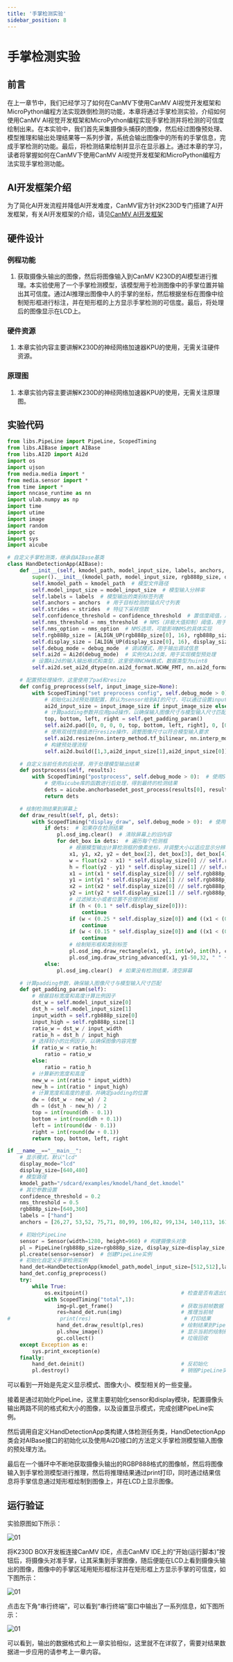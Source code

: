 ```yaml
---
title: '手掌检测实验'
sidebar_position: 8
---
```


# 手掌检测实验

## 前言

在上一章节中，我们已经学习了如何在CanMV下使用CanMV AI视觉开发框架和MicroPython编程方法实现跌倒检测的功能，本章将通过手掌检测实验，介绍如何使用CanMV AI视觉开发框架和MicroPython编程实现手掌检测并将检测的可信度绘制出来。在本实验中，我们首先采集摄像头捕获的图像，然后经过图像预处理、模型推理和输出处理结果等一系列步骤，系统会输出图像中的所有的手掌信息，完成手掌检测的功能。最后，将检测结果绘制并显示在显示器上。通过本章的学习，读者将掌握如何在CanMV下使用CanMV AI视觉开发框架和MicroPython编程方法实现手掌检测功能。

## AI开发框架介绍

为了简化AI开发流程并降低AI开发难度，CanMV官方针对K230D专门搭建了AI开发框架，有关AI开发框架的介绍，请见[CanMV AI开发框架](development_framework.md)

## 硬件设计

### 例程功能

1. 获取摄像头输出的图像，然后将图像输入到CanMV K230D的AI模型进行推理。本实验使用了一个手掌检测模型，该模型用于检测图像中的手掌位置并输出其可信度。通过AI推理出图像中人的手掌的坐标，然后根据坐标在图像中绘制矩形框进行标注，并在矩形框的上方显示手掌检测的可信度。最后，将处理后的图像显示在LCD上。

### 硬件资源

1. 本章实验内容主要讲解K230D的神经网络加速器KPU的使用，无需关注硬件资源。


### 原理图

1. 本章实验内容主要讲解K230D的神经网络加速器KPU的使用，无需关注原理图。

## 实验代码

``` python
from libs.PipeLine import PipeLine, ScopedTiming
from libs.AIBase import AIBase
from libs.AI2D import Ai2d
import os
import ujson
from media.media import *
from media.sensor import *
from time import *
import nncase_runtime as nn
import ulab.numpy as np
import time
import utime
import image
import random
import gc
import sys
import aicube

# 自定义手掌检测类，继承自AIBase基类
class HandDetectionApp(AIBase):
    def __init__(self, kmodel_path, model_input_size, labels, anchors, confidence_threshold=0.2, nms_threshold=0.5, nms_option=False, strides=[8,16,32], rgb888p_size=[224,224], display_size=[1920,1080], debug_mode=0):
        super().__init__(kmodel_path, model_input_size, rgb888p_size, debug_mode)  # 调用基类的构造函数，初始化模型文件路径、模型输入分辨率、RGB图像分辨率和调试模式
        self.kmodel_path = kmodel_path  # 模型文件路径
        self.model_input_size = model_input_size  # 模型输入分辨率
        self.labels = labels  # 模型输出的类别标签列表
        self.anchors = anchors  # 用于目标检测的锚点尺寸列表
        self.strides = strides  # 特征下采样倍数
        self.confidence_threshold = confidence_threshold  # 置信度阈值，用于过滤低置信度的检测结果
        self.nms_threshold = nms_threshold  # NMS（非极大值抑制）阈值，用于去除重叠的检测框
        self.nms_option = nms_option  # NMS选项，可能影响NMS的具体实现
        self.rgb888p_size = [ALIGN_UP(rgb888p_size[0], 16), rgb888p_size[1]]  # sensor给到AI的图像分辨率，对齐到最近的16的倍数
        self.display_size = [ALIGN_UP(display_size[0], 16), display_size[1]]  # 显示分辨率，对齐到最近的16的倍数
        self.debug_mode = debug_mode  # 调试模式，用于输出调试信息
        self.ai2d = Ai2d(debug_mode)  # 实例化Ai2d类，用于实现模型预处理
        # 设置Ai2d的输入输出格式和类型，这里使用NCHW格式，数据类型为uint8
        self.ai2d.set_ai2d_dtype(nn.ai2d_format.NCHW_FMT, nn.ai2d_format.NCHW_FMT, np.uint8, np.uint8)

    # 配置预处理操作，这里使用了pad和resize
    def config_preprocess(self, input_image_size=None):
        with ScopedTiming("set preprocess config", self.debug_mode > 0):  # 使用ScopedTiming装饰器来测量预处理配置的时间
            # 初始化ai2d预处理配置，默认为sensor给到AI的尺寸，可以通过设置input_image_size自行修改输入尺寸
            ai2d_input_size = input_image_size if input_image_size else self.rgb888p_size
            # 计算padding参数并应用pad操作，以确保输入图像尺寸与模型输入尺寸匹配
            top, bottom, left, right = self.get_padding_param()
            self.ai2d.pad([0, 0, 0, 0, top, bottom, left, right], 0, [0, 0, 0])
            # 使用双线性插值进行resize操作，调整图像尺寸以符合模型输入要求
            self.ai2d.resize(nn.interp_method.tf_bilinear, nn.interp_mode.half_pixel)
            # 构建预处理流程
            self.ai2d.build([1,3,ai2d_input_size[1],ai2d_input_size[0]],[1,3,self.model_input_size[1],self.model_input_size[0]])

    # 自定义当前任务的后处理，用于处理模型输出结果
    def postprocess(self, results):
        with ScopedTiming("postprocess", self.debug_mode > 0):  # 使用ScopedTiming装饰器来测量后处理的时间
            # 使用aicube库的函数进行后处理，得到最终的检测结果
            dets = aicube.anchorbasedet_post_process(results[0], results[1], results[2], self.model_input_size, self.rgb888p_size, self.strides, len(self.labels), self.confidence_threshold, self.nms_threshold, self.anchors, self.nms_option)
            return dets

    # 绘制检测结果到屏幕上
    def draw_result(self, pl, dets):
        with ScopedTiming("display_draw", self.debug_mode > 0):  # 使用ScopedTiming装饰器来测量绘制结果的时间
            if dets:  # 如果存在检测结果
                pl.osd_img.clear()  # 清除屏幕上的旧内容
                for det_box in dets:  # 遍历每个检测框
                    # 根据模型输出计算检测框的像素坐标，并调整大小以适应显示分辨率
                    x1, y1, x2, y2 = det_box[2], det_box[3], det_box[4], det_box[5]
                    w = float(x2 - x1) * self.display_size[0] // self.rgb888p_size[0]
                    h = float(y2 - y1) * self.display_size[1] // self.rgb888p_size[1]
                    x1 = int(x1 * self.display_size[0] // self.rgb888p_size[0])
                    y1 = int(y1 * self.display_size[1] // self.rgb888p_size[1])
                    x2 = int(x2 * self.display_size[0] // self.rgb888p_size[0])
                    y2 = int(y2 * self.display_size[1] // self.rgb888p_size[1])
                    # 过滤掉太小或者位置不合理的检测框
                    if (h < (0.1 * self.display_size[0])):
                        continue
                    if (w < (0.25 * self.display_size[0]) and ((x1 < (0.03 * self.display_size[0])) or (x2 > (0.97 * self.display_size[0])))):
                        continue
                    if (w < (0.15 * self.display_size[0]) and ((x1 < (0.01 * self.display_size[0])) or (x2 > (0.99 * self.display_size[0])))):
                        continue
                    # 绘制矩形框和类别标签
                    pl.osd_img.draw_rectangle(x1, y1, int(w), int(h), color=(255, 0, 255, 0), thickness=2)
                    pl.osd_img.draw_string_advanced(x1, y1-50,32, " " + self.labels[det_box[0]] + " " + str(round(det_box[1], 2)), color=(255, 0, 255, 0))
            else:
                pl.osd_img.clear()  # 如果没有检测结果，清空屏幕

    # 计算padding参数，确保输入图像尺寸与模型输入尺寸匹配
    def get_padding_param(self):
        # 根据目标宽度和高度计算比例因子
        dst_w = self.model_input_size[0]
        dst_h = self.model_input_size[1]
        input_width = self.rgb888p_size[0]
        input_high = self.rgb888p_size[1]
        ratio_w = dst_w / input_width
        ratio_h = dst_h / input_high
        # 选择较小的比例因子，以确保图像内容完整
        if ratio_w < ratio_h:
            ratio = ratio_w
        else:
            ratio = ratio_h
        # 计算新的宽度和高度
        new_w = int(ratio * input_width)
        new_h = int(ratio * input_high)
        # 计算宽度和高度的差值，并确定padding的位置
        dw = (dst_w - new_w) / 2
        dh = (dst_h - new_h) / 2
        top = int(round(dh - 0.1))
        bottom = int(round(dh + 0.1))
        left = int(round(dw - 0.1))
        right = int(round(dw + 0.1))
        return top, bottom, left, right

if __name__=="__main__":
    # 显示模式，默认"lcd"
    display_mode="lcd"
    display_size=[640,480]
    # 模型路径
    kmodel_path="/sdcard/examples/kmodel/hand_det.kmodel"
    # 其它参数设置
    confidence_threshold = 0.2
    nms_threshold = 0.5
    rgb888p_size=[640,360]
    labels = ["hand"]
    anchors = [26,27, 53,52, 75,71, 80,99, 106,82, 99,134, 140,113, 161,172, 245,276]   #anchor设置

    # 初始化PipeLine
    sensor = Sensor(width=1280, height=960) # 构建摄像头对象
    pl = PipeLine(rgb888p_size=rgb888p_size, display_size=display_size, display_mode=display_mode)
    pl.create(sensor=sensor)  # 创建PipeLine实例
    # 初始化自定义手掌检测实例
    hand_det=HandDetectionApp(kmodel_path,model_input_size=[512,512],labels=labels,anchors=anchors,confidence_threshold=confidence_threshold,nms_threshold=nms_threshold,nms_option=False,strides=[8,16,32],rgb888p_size=rgb888p_size,display_size=display_size,debug_mode=0)
    hand_det.config_preprocess()
    try:
        while True:
            os.exitpoint()                              # 检查是否有退出信号
            with ScopedTiming("total",1):
                img=pl.get_frame()                      # 获取当前帧数据
                res=hand_det.run(img)                   # 推理当前帧
#                print(res)                              # 打印结果
                hand_det.draw_result(pl,res)            # 绘制结果到PipeLine的osd图像
                pl.show_image()                         # 显示当前的绘制结果
                gc.collect()                            # 垃圾回收
    except Exception as e:
        sys.print_exception(e)
    finally:
        hand_det.deinit()                               # 反初始化
        pl.destroy()                                    # 销毁PipeLine实例
```

可以看到一开始是先定义显示模式、图像大小、模型相关的一些变量。

接着是通过初始化PipeLine，这里主要初始化sensor和display模块，配置摄像头输出两路不同的格式和大小的图像，以及设置显示模式，完成创建PipeLine实例。

然后调用自定义HandDetectionApp类构建人体检测任务类，HandDetectionApp类会对AIBase接口的初始化以及使用Ai2D接口的方法定义手掌检测模型输入图像的预处理方法。

最后在一个循环中不断地获取摄像头输出的RGBP888格式的图像帧，然后将图像输入到手掌检测模型进行推理，然后将推理结果通过print打印，同时通过结果信息将手掌信息通过矩形框绘制到图像上，并在LCD上显示图像。

## 运行验证

实验原图如下所示：

![01](./img/22.png)

将K230D BOX开发板连接CanMV IDE，点击CanMV IDE上的“开始(运行脚本)”按钮后，将摄像头对准手掌，让其采集到手掌图像，随后便能在LCD上看到摄像头输出的图像，图像中的手掌区域用矩形框标注并在矩形框上方显示手掌的可信度，如下图所示：  

![01](./img/23.png)

点击左下角“串行终端”，可以看到“串行终端”窗口中输出了一系列信息，如下图所示：

![01](./img/24.png)

可以看到，输出的数据格式和上一章实验相似，这里就不在详叙了，需要对结果数据进一步应用的请参考上一章内容。
